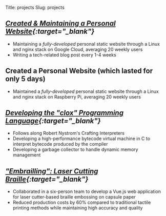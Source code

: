 Title: projects
Slug: projects

## ***[Created & Maintaining a Personal Website](https://github.com/taadith/personal-website-dev){:target="_blank"}***
- Maintaining a *fully-developed* personal static website through a Linux and nginx stack on Google Cloud, averaging 20 weekly users
- Writing a tech-related blog post every 1-4 weeks

## Created a Personal Website (which lasted for only 5 days)
- Maintained a *fully-developed* personal static website through a Linux and nginx stack on Raspberry Pi, averaging 20 weekly users

## ***[Developing the "clox" Programming Language](https://github.com/taadith/crafting-interpreters){:target="_blank"}***
- Follows along Robert Nystrom's Crafting Interpreters
- Developing a high-performance bytecode virtual machine in C to interpret bytecode produced by the compiler
- Developing a garbage collector to handle dynamic memory management

## ***["Embrailling": Laser Cutting Braille](https://github.com/taadith/senior-capstone-embrailling){:target="_blank"}***
- Collaborated in a six-person team to develop a Vue.js web application for laser cutter-based braille embossing on capsule paper
- Reduced production costs by 60% compared to traditional tactile printing methods while maintaining high accuracy and quality
